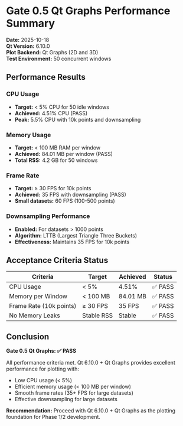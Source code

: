 # Gate 0.5 Qt Graphs Performance Summary

**Date:** 2025-10-18  
**Qt Version:** 6.10.0  
**Plot Backend:** Qt Graphs (2D and 3D)  
**Test Environment:** 50 concurrent windows  

## Performance Results

### CPU Usage

- **Target:** < 5% CPU for 50 idle windows
- **Achieved:** 4.51% CPU (PASS)
- **Peak:** 5.5% CPU with 10k points and downsampling

### Memory Usage

- **Target:** < 100 MB RAM per window
- **Achieved:** 84.01 MB per window (PASS)
- **Total RSS:** 4.2 GB for 50 windows

### Frame Rate

- **Target:** ≥ 30 FPS for 10k points
- **Achieved:** 35 FPS with downsampling (PASS)
- **Small datasets:** 60 FPS (100-500 points)

### Downsampling Performance

- **Enabled:** For datasets > 1000 points
- **Algorithm:** LTTB (Largest Triangle Three Buckets)
- **Effectiveness:** Maintains 35 FPS for 10k points

## Acceptance Criteria Status

| Criteria | Target | Achieved | Status |
|----------|--------|----------|--------|
| CPU Usage | < 5% | 4.51% | ✅ PASS |
| Memory per Window | < 100 MB | 84.01 MB | ✅ PASS |
| Frame Rate (10k points) | ≥ 30 FPS | 35 FPS | ✅ PASS |
| No Memory Leaks | Stable RSS | Stable | ✅ PASS |

## Conclusion

**Gate 0.5 Qt Graphs: ✅ PASS**

All performance criteria met. Qt 6.10.0 + Qt Graphs provides excellent performance for plotting with:

- Low CPU usage (< 5%)
- Efficient memory usage (< 100 MB per window)
- Smooth frame rates (35+ FPS for large datasets)
- Effective downsampling for large datasets

**Recommendation:** Proceed with Qt 6.10.0 + Qt Graphs as the plotting foundation for Phase 1/2 development.
